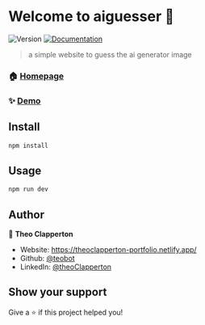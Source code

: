 # Welcome to aiguesser 👋
![Version](https://img.shields.io/badge/version-v.0.5.0-blue.svg?cacheSeconds=2592000)
[![Documentation](https://img.shields.io/badge/documentation-yes-brightgreen.svg)](https://github.com/teobot/AiGuesser#readme)

> a simple website to guess the ai generator image

### 🏠 [Homepage](homepagePlaceholder)

### ✨ [Demo](demoPlaceholder)

## Install

```sh
npm install
```

## Usage

```sh
npm run dev
```

## Author

👤 **Theo Clapperton**

* Website: https://theoclapperton-portfolio.netlify.app/
* Github: [@teobot](https://github.com/teobot)
* LinkedIn: [@theoClapperton](https://linkedin.com/in/theoClapperton)

## Show your support

Give a ⭐️ if this project helped you!